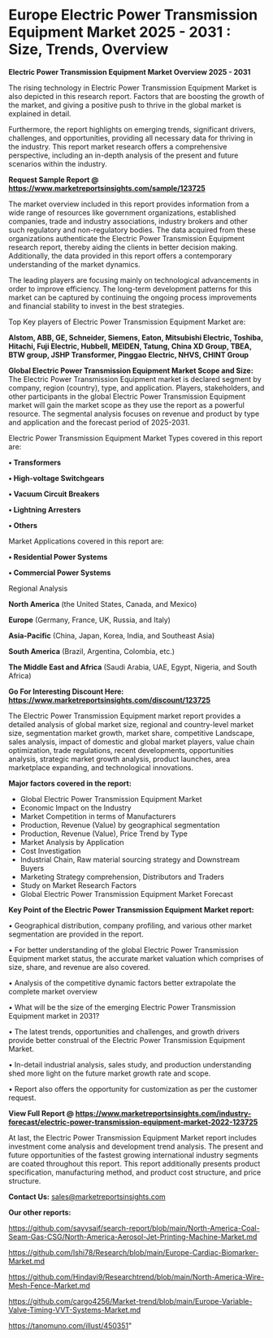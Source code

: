 # Europe Electric Power Transmission Equipment Market 2025 - 2031 : Size, Trends, Overview

<Strong> Electric Power Transmission Equipment Market Overview 2025 - 2031</strong>

The rising technology in Electric Power Transmission Equipment Market is also depicted in this research report. Factors that are boosting the growth of the market, and giving a positive push to thrive in the global market is explained in detail.

Furthermore, the report highlights on emerging trends, significant drivers, challenges, and opportunities, providing all necessary data for thriving in the industry. This report market research offers a comprehensive perspective, including an in-depth analysis of the present and future scenarios within the industry.

<strong>Request Sample Report @ <a href=https://www.marketreportsinsights.com/sample/123725>https://www.marketreportsinsights.com/sample/123725</a></strong>

The market overview included in this report provides information from a wide range of resources like government organizations, established companies, trade and industry associations, industry brokers and other such regulatory and non-regulatory bodies. The data acquired from these organizations authenticate the Electric Power Transmission Equipment research report, thereby aiding the clients in better decision making. Additionally, the data provided in this report offers a contemporary understanding of the market dynamics.

The leading players are focusing mainly on technological advancements in order to improve efficiency. The long-term development patterns for this market can be captured by continuing the ongoing process improvements and financial stability to invest in the best strategies.

Top Key players of Electric Power Transmission Equipment Market are:

<strong>Alstom, ABB, GE, Schneider, Siemens, Eaton, Mitsubishi Electric, Toshiba, Hitachi, Fuji Electric, Hubbell, MEIDEN, Tatung, China XD Group, TBEA, BTW group, JSHP Transformer, Pinggao Electric, NHVS, CHINT Group</strong>

<strong><b>Global Electric Power Transmission Equipment Market Scope and Size:</b></strong>
The Electric Power Transmission Equipment market is declared segment by company, region (country), type, and application. Players, stakeholders, and other participants in the global Electric Power Transmission Equipment market will gain the market scope as they use the report as a powerful resource. The segmental analysis focuses on revenue and product by type and application and the forecast period of 2025-2031.

Electric Power Transmission Equipment Market Types covered in this report are:

<strong>• Transformers

• High-voltage Switchgears

• Vacuum Circuit Breakers

• Lightning Arresters

• Others</strong>

Market Applications covered in this report are:

<strong>• Residential Power Systems

• Commercial Power Systems</strong> 

Regional Analysis

<strong>North America</strong> (the United States, Canada, and Mexico)

<strong>Europe</strong> (Germany, France, UK, Russia, and Italy)

<strong>Asia-Pacific</strong> (China, Japan, Korea, India, and Southeast Asia)

<strong>South America</strong> (Brazil, Argentina, Colombia, etc.)

<strong>The Middle East and Africa</strong> (Saudi Arabia, UAE, Egypt, Nigeria, and South Africa)

<strong>Go For Interesting Discount Here: <a href=https://www.marketreportsinsights.com/discount/123725>https://www.marketreportsinsights.com/discount/123725</a></strong>

The Electric Power Transmission Equipment market report provides a detailed analysis of global market size, regional and country-level market size, segmentation market growth, market share, competitive Landscape, sales analysis, impact of domestic and global market players, value chain optimization, trade regulations, recent developments, opportunities analysis, strategic market growth analysis, product launches, area marketplace expanding, and technological innovations.

<strong><b>Major factors covered in the report:</b></strong>
<ul>
  <li>Global Electric Power Transmission Equipment Market </li>
  <li>Economic Impact on the Industry</li>
  <li>Market Competition in terms of Manufacturers</li>
  <li>Production, Revenue (Value) by geographical segmentation</li>
  <li>Production, Revenue (Value), Price Trend by Type</li>
  <li>Market Analysis by Application</li>
  <li>Cost Investigation</li>
  <li>Industrial Chain, Raw material sourcing strategy and Downstream Buyers</li>
  <li>Marketing Strategy comprehension, Distributors and Traders</li>
  <li>Study on Market Research Factors</li>
  <li>Global Electric Power Transmission Equipment Market Forecast</li>
</ul>

<strong><b>Key Point of the Electric Power Transmission Equipment Market report:</b></strong>

• Geographical distribution, company profiling, and various other market segmentation are provided in the report.

• For better understanding of the global Electric Power Transmission Equipment market status, the accurate market valuation which comprises of size, share, and revenue are also covered.

• Analysis of the competitive dynamic factors better extrapolate the complete market overview

• What will be the size of the emerging Electric Power Transmission Equipment market in 2031?

• The latest trends, opportunities and challenges, and growth drivers provide better construal of the Electric Power Transmission Equipment Market.

• In-detail industrial analysis, sales study, and production understanding shed more light on the future market growth rate and scope.

• Report also offers the opportunity for customization as per the customer request.

<strong><b>View Full Report @ <a href=https://www.marketreportsinsights.com/industry-forecast/electric-power-transmission-equipment-market-2022-123725>https://www.marketreportsinsights.com/industry-forecast/electric-power-transmission-equipment-market-2022-123725</a></b></strong>


At last, the Electric Power Transmission Equipment Market report includes investment come analysis and development trend analysis. The present and future opportunities of the fastest growing international industry segments are coated throughout this report. This report additionally presents product specification, manufacturing method, and product cost structure, and price structure.

<strong>Contact Us:</strong>
sales@marketreportsinsights.com

<strong>Our other reports:</strong>

<a href=https://github.com/sayysaif/search-report/blob/main/North-America-Coal-Seam-Gas-CSG/North-America-Aerosol-Jet-Printing-Machine-Market.md>https://github.com/sayysaif/search-report/blob/main/North-America-Coal-Seam-Gas-CSG/North-America-Aerosol-Jet-Printing-Machine-Market.md</a>

<a href=https://github.com/Ishi78/Research/blob/main/Europe-Cardiac-Biomarker-Market.md>https://github.com/Ishi78/Research/blob/main/Europe-Cardiac-Biomarker-Market.md</a>

<a href=https://github.com/Hindavi9/Researchtrend/blob/main/North-America-Wire-Mesh-Fence-Market.md>https://github.com/Hindavi9/Researchtrend/blob/main/North-America-Wire-Mesh-Fence-Market.md</a>

<a href=https://github.com/cargo4256/Market-trend/blob/main/Europe-Variable-Valve-Timing-VVT-Systems-Market.md>https://github.com/cargo4256/Market-trend/blob/main/Europe-Variable-Valve-Timing-VVT-Systems-Market.md</a>

<a href=https://tanomuno.com/illust/450351>https://tanomuno.com/illust/450351</a>"
